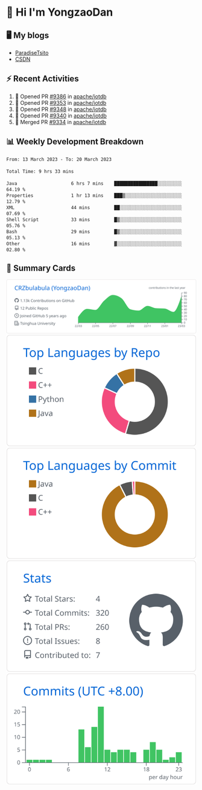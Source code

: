 # 👋 Hi I'm YongzaoDan

## 🖥 My blogs
  + [ParadiseTsito](https://www.paradisetsito.love/)
  + [CSDN](https://blog.csdn.net/CRZbulabula?type=blog)

## ⚡ Recent Activities
<!--START_SECTION:activity-->
1. 💪 Opened PR [#9386](https://github.com/apache/iotdb/pull/9386) in [apache/iotdb](https://github.com/apache/iotdb)
2. 💪 Opened PR [#9353](https://github.com/apache/iotdb/pull/9353) in [apache/iotdb](https://github.com/apache/iotdb)
3. 💪 Opened PR [#9348](https://github.com/apache/iotdb/pull/9348) in [apache/iotdb](https://github.com/apache/iotdb)
4. 💪 Opened PR [#9340](https://github.com/apache/iotdb/pull/9340) in [apache/iotdb](https://github.com/apache/iotdb)
5. 🎉 Merged PR [#9334](https://github.com/apache/iotdb/pull/9334) in [apache/iotdb](https://github.com/apache/iotdb)
<!--END_SECTION:activity-->

## 📊 Weekly Development Breakdown
<!--START_SECTION:waka-->

```text
From: 13 March 2023 - To: 20 March 2023

Total Time: 9 hrs 33 mins

Java                    6 hrs 7 mins    ████████████████░░░░░░░░░   64.19 %
Properties              1 hr 13 mins    ███▒░░░░░░░░░░░░░░░░░░░░░   12.79 %
XML                     44 mins         ██░░░░░░░░░░░░░░░░░░░░░░░   07.69 %
Shell Script            33 mins         █▒░░░░░░░░░░░░░░░░░░░░░░░   05.76 %
Bash                    29 mins         █▒░░░░░░░░░░░░░░░░░░░░░░░   05.13 %
Other                   16 mins         ▓░░░░░░░░░░░░░░░░░░░░░░░░   02.80 %
```

<!--END_SECTION:waka-->

## 🎑 Summary Cards

[![](https://raw.githubusercontent.com/CRZbulabula/CRZbulabula/main/profile-summary-card-output/github/0-profile-details.svg)](https://github.com/vn7n24fzkq/github-profile-summary-cards)
[![](https://raw.githubusercontent.com/CRZbulabula/CRZbulabula/main/profile-summary-card-output/github/1-repos-per-language.svg)](https://github.com/vn7n24fzkq/github-profile-summary-cards) [![](https://raw.githubusercontent.com/CRZbulabula/CRZbulabula/main/profile-summary-card-output/github/2-most-commit-language.svg)](https://github.com/vn7n24fzkq/github-profile-summary-cards)
[![](https://raw.githubusercontent.com/CRZbulabula/CRZbulabula/main/profile-summary-card-output/github/3-stats.svg)](https://github.com/vn7n24fzkq/github-profile-summary-cards) [![](https://raw.githubusercontent.com/CRZbulabula/CRZbulabula/main/profile-summary-card-output/github/4-productive-time.svg)](https://github.com/vn7n24fzkq/github-profile-summary-cards)


